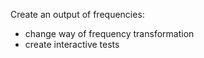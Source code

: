 Create an output of frequencies:
- change way of frequency transformation
- create interactive tests
